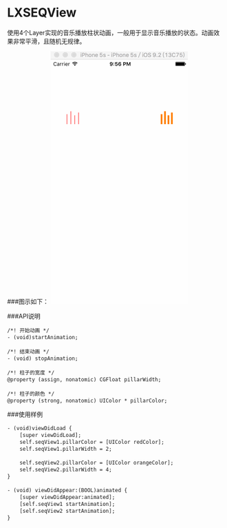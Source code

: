 # LXSEQView
使用4个Layer实现的音乐播放柱状动画，一般用于显示音乐播放的状态。动画效果非常平滑，且随机无规律。

###图示如下：
<img src="./LXSEQView实例图片.gif"/>

###API说明
```objc
/*! 开始动画 */
- (void)startAnimation;

/*! 结束动画 */
- (void) stopAnimation;

/*! 柱子的宽度 */
@property (assign, nonatomic) CGFloat pillarWidth;

/*! 柱子的颜色 */
@property (strong, nonatomic) UIColor * pillarColor;

```

###使用样例
```
- (void)viewDidLoad {
    [super viewDidLoad];
    self.seqView1.pillarColor = [UIColor redColor];
    self.seqView1.pillarWidth = 2;
    
    self.seqView2.pillarColor = [UIColor orangeColor];
    self.seqView2.pillarWidth = 4;
}

- (void) viewDidAppear:(BOOL)animated {
    [super viewDidAppear:animated];
    [self.seqView1 startAnimation];
    [self.seqView2 startAnimation];
}

```